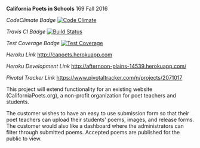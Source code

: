 **California Poets in Schools**
169 Fall 2016

*CodeClimate Badge*
[![Code Climate](https://codeclimate.com/github/jazhao1/CApoets/badges/gpa.svg)](https://codeclimate.com/github/jazhao1/CApoets)

*Travis CI Badge*
[![Build Status](https://travis-ci.org/jazhao1/CApoets.svg?branch=master)](https://travis-ci.org/jazhao1/CApoets)


*Test Coverage Badge*
[![Test Coverage](https://codeclimate.com/github/jazhao1/CApoets/badges/coverage.svg)](https://codeclimate.com/github/jazhao1/CApoets/coverage)

*Heroku Link*
http://capoets.herokuapp.com

*Heroku Development Link*
http://afternoon-plains-14539.herokuapp.com/

*Pivotal Tracker Link*
https://www.pivotaltracker.com/n/projects/2071017


This project will extend functionality for an existing website (CaliforniaPoets.org),
a non-profit organization for poet teachers and students. 

The customer wishes to have an easy to use submission form so that their poet teachers can upload their students' poems, images, and release forms. 
The customer would also like a dashboard where the administrators can filter through
submitted poems. Accepted poems are published for the public to view. 